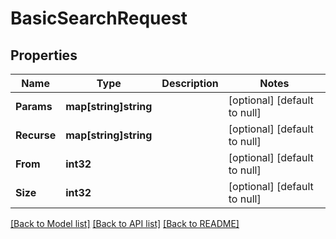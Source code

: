 # BasicSearchRequest

## Properties
Name | Type | Description | Notes
------------ | ------------- | ------------- | -------------
**Params** | **map[string]string** |  | [optional] [default to null]
**Recurse** | **map[string]string** |  | [optional] [default to null]
**From** | **int32** |  | [optional] [default to null]
**Size** | **int32** |  | [optional] [default to null]

[[Back to Model list]](../README.md#documentation-for-models) [[Back to API list]](../README.md#documentation-for-api-endpoints) [[Back to README]](../README.md)

